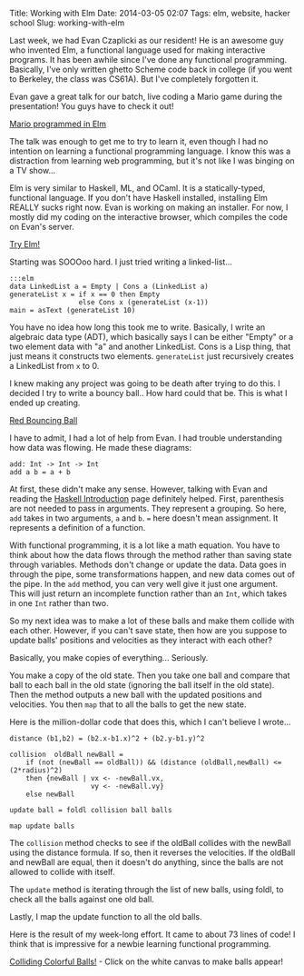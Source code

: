Title: Working with Elm
Date: 2014-03-05 02:07
Tags: elm, website, hacker school
Slug: working-with-elm

Last week, we had Evan Czaplicki as our resident! He is an awesome guy who
invented Elm, a functional language used for making interactive programs. It has
been awhile since I've done any functional programming. Basically, I've only
written ghetto Scheme code back in college (if you went to Berkeley, the class
was CS61A). But I've completely forgotten it.

Evan gave a great talk for our batch, live coding a Mario game during the
presentation! You guys have to check it out!

[Mario programmed in Elm][mario]

The talk was enough to get me to try to learn it, even though I  had no
intention on learning a functional programming language. I know this was a
distraction from learning web programming, but it's not like I was binging  on a
TV show...

Elm is very similar to Haskell, ML, and OCaml. It is a statically-typed,
functional language. If you don't have Haskell installed, installing Elm  REALLY
sucks right now. Evan is working on making an installer. For now, I  mostly did
my coding on the interactive browser, which compiles the code on Evan's server.

[Try Elm!][try]

Starting was SOOOoo hard. I just tried writing a linked-list...

```
:::elm
data LinkedList a = Empty | Cons a (LinkedList a)
generateList x = if x == 0 then Empty 
                 else Cons x (generateList (x-1))
main = asText (generateList 10)
```

You have no idea how long this took me to write. Basically, I write an algebraic
data type (ADT), which basically says I can be either "Empty" or a two element
data with "a" and another LinkedList. Cons is a Lisp thing, that just means it
constructs two elements. `generateList` just recursively creates a  LinkedList
from `x` to 0.

I knew making any project was going to be death after trying to do this. I
decided I try to write a bouncy ball.. How hard could that be. This is what I
ended up creating.

[Red Bouncing Ball][firstGist]

I have to admit, I had a lot of help from Evan. I had trouble understanding how 
data was flowing. He made these diagrams:

```
add: Int -> Int -> Int
add a b = a + b
```

At first, these didn't make any sense. However, talking with Evan and reading
the [Haskell Introduction][intro] page definitely helped. First, parenthesis are
not needed to pass in arguments. They represent a grouping. So here, `add` takes
in two arguments, `a` and `b`. `=` here doesn't mean assignment. It represents a
definition of a function.

With functional programming, it is a lot like a math equation. You have to think
about how the data flows through the method rather than saving state through
variables. Methods don't change or update the data. Data goes in through the
pipe, some transformations happen, and new data comes out of the pipe.  In the
`add` method, you can very well give it just one argument. This will just return
an incomplete function rather than an `Int`, which takes in one `Int` rather
than two.

So my next idea was to make a lot of these balls and make them collide with each
other. However, if you can't save state, then how are you suppose to update
balls' positions and velocities as they interact with each other?

Basically, you make copies of everything... Seriously.

You make a copy of the old state. Then you take one ball and compare that ball
to each ball in the old state (ignoring the ball itself in the old state). Then
the method outputs a new ball with the updated positions and velocities. You
then `map` that to all the balls to get the new state.

Here is the million-dollar code that does this, which I can't believe I wrote...

```
distance (b1,b2) = (b2.x-b1.x)^2 + (b2.y-b1.y)^2

collision  oldBall newBall = 
    if (not (newBall == oldBall)) && (distance (oldBall,newBall) <= (2*radius)^2)
    then {newBall | vx <- -newBall.vx,
                    vy <- -newBall.vy}
    else newBall

update ball = foldl collision ball balls

map update balls
``` 

The `collision` method checks to see if the oldBall collides with the newBall
using the distance formula. If so, then it reverses the velocities. If the
oldBall and newBall are equal, then it doesn't do anything, since the balls are
not allowed to collide with itself.

The `update` method is iterating through the list of new balls, using foldl, to
check all the balls against one old ball.

Lastly, I map the update function to all the old balls.

Here is the result of my week-long effort. It came to about 73 lines of code! I
think that is impressive for a newbie learning functional programming.

[Colliding Colorful Balls!][gist] - Click on the white canvas to make balls 
appear!



[intro]: http://www.haskell.org/haskellwiki/Introduction
[elm]: http://www.elm-lang.org
[gist]: http://bit.ly/1j49ggu
[firstGist]: http://share-elm.com/sprout/5317940ee4b0f7cc0dd4e16d
[try]: http://elm-lang.org/try
[mario]: http://elm-lang.org/edit/examples/Intermediate/Mario.elm